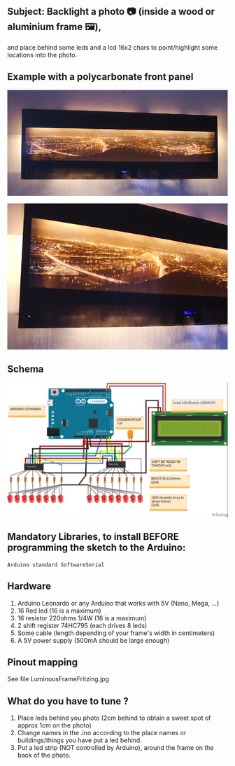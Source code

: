 ## Subject: Backlight a photo :camera: (inside a wood or aluminium frame :framed_picture:), 
and place behind some leds and a lcd 16x2 chars
to point/highlight some locations into the photo.
		

## Example with a polycarbonate front panel
![Photo1](https://github.com/vincent-bruel/arduino-and-co/blob/master/Projects/LuminousPhotoFrame-Leonardo-74HC795-2x16LCDSerial/_D7K0132.jpg)

![Photo2](https://github.com/vincent-bruel/arduino-and-co/blob/master/Projects/LuminousPhotoFrame-Leonardo-74HC795-2x16LCDSerial/_D7K0133.jpg)
   
## Schema
![Schema](https://github.com/vincent-bruel/arduino-and-co/blob/master/Projects/LuminousPhotoFrame-Leonardo-74HC795-2x16LCDSerial/LuminousFrameFritzing_bb.jpg)
  
  
## Mandatory Libraries, to install BEFORE programming the sketch to the Arduino:
	Arduino standard SoftwareSerial
	
## Hardware
1. Arduino Leonardo or any Arduino that works with 5V (Nano, Mega, ...)
2. 16 Red led (16 is a maximum)
3. 16 resistor 220ohms 1/4W (16 is a maximum)
4. 2 shift register 74HC795 (each drives 8 leds)
5. Some cable (length depending of your frame's width in centimeters)	
6. A 5V power supply (500mA should be large enough)

## Pinout mapping
See file LuminousFrameFritzing.jpg

## What do you have to tune ?
1. Place leds behind you photo (2cm behind to obtain a sweet spot of approx 1cm on the photo)
2. Change names in the .ino according to the place names or buildings/things you have put a led behind.
3. Put a led strip (NOT controlled by Arduino), around the frame on the back of the photo.

